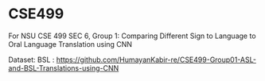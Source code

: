 # CSE499
For NSU CSE 499 SEC 6, Group 1: Comparing Different Sign to Language to Oral Language Translation using CNN

Dataset:
BSL : https://github.com/HumayanKabir-re/CSE499-Group01-ASL-and-BSL-Translations-using-CNN
